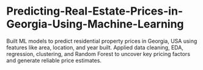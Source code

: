 # Predicting-Real-Estate-Prices-in-Georgia-Using-Machine-Learning
Built ML models to predict residential property prices in Georgia, USA using features like area, location, and year built. Applied data cleaning, EDA, regression, clustering, and Random Forest to uncover key pricing factors and generate reliable price estimates.
